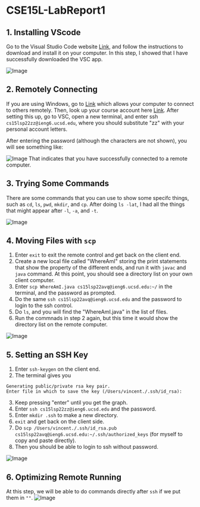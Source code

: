 # CSE15L-LabReport1

## 1. Installing VScode
Go to the Visual Studio Code website [Link](https://code.visualstudio.com/), and follow the instructions to download and install it on your computer.
In this step, I showed that I have successfully downloaded the VSC app.

![Image](https://user-images.githubusercontent.com/103146938/162255778-9dd4eb08-623c-4d3e-b778-74558d00bca9.png)
## 2. Remotely Connecting
If you are using Windows, go to [Link](https://docs.microsoft.com/en-us/windows-server/administration/openssh/openssh_install_firstuse) which allows your computer to connect to others remotely. Then, look up your course account here [Link](https://sdacs.ucsd.edu/~icc/index.php). After setting this up, go to VSC, open a new terminal, and enter ssh `cs15lsp22zz@ieng6.ucsd.edu`, where you should substitute "zz" with your personal account letters.

After entering the password (although the characters are not shown), you will see something like:

![Image](https://user-images.githubusercontent.com/103146938/162259088-39b06b18-c5f2-48b6-83c6-ebda8edaa4eb.png)
That indicates that you have successfully connected to a remote computer.

## 3. Trying Some Commands
There are some commands that you can use to show some specifc things, such as `cd`, `ls`, `pwd`, `mkdir`, and `cp`. After doing `ls -lat`, I had all the things that might appear after `-l`, `-a`, and `-t`.

![Image](https://user-images.githubusercontent.com/103146938/162272598-e2145eb5-9bf9-4351-bfb0-61ae4497561f.png)

## 4. Moving Files with `scp`
1. Enter `exit` to exit the remote control and get back on the client end.
2. Create a new local file called "WhereAmI" storing the print statements that show the property of the different ends, and run it with `javac` and `java` command. At this point, you should see a directory list on your own client computer.
3. Enter `scp WhereAmI.java cs15lsp22avq@ieng6.ucsd.edu:~/` in the terminal, and the password as prompted.
4. Do the same `ssh cs15lsp22avq@ieng6.ucsd.edu` and the password to login to the ssh control.
5. Do `ls`, and you will find the "WhereAmI.java" in the list of files.
6. Run the commnads in step 2 again, but this time it would show the directory list on the remote computer.

![Image](https://user-images.githubusercontent.com/103146938/162275864-d29ae06b-43da-48ac-a575-719d4d017302.png)

## 5. Setting an SSH Key
1. Enter `ssh-keygen` on the client end.
2. The terminal gives you 
```
Generating public/private rsa key pair.
Enter file in which to save the key (/Users/vincent./.ssh/id_rsa): 
```
3. Keep pressing "enter" until you get the graph.
4. Enter `ssh cs15lsp22zz@ieng6.ucsd.edu` and the password.
5. Enter `mkdir .ssh` to make a new directory.
6. `exit` and get back on the client side.
7. Do `scp /Users/vincent./.ssh/id_rsa.pub cs15lsp22avq@ieng6.ucsd.edu:~/.ssh/authorized_keys` (for myself to copy and paste directly).
8. Then you should be able to login to ssh without password.

![Image](https://user-images.githubusercontent.com/103146938/162352125-8708fd01-0996-4cbe-b8e4-4f388bfd7550.png)


## 6. Optimizing Remote Running
At this step, we will be able to do commands directly after `ssh` if we put them in `""`.
![Image](https://user-images.githubusercontent.com/103146938/162353086-693cb9cd-6fa4-465a-afc3-994a11c7f606.png)

